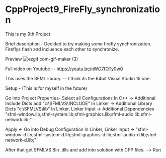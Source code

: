# CppProject9_FireFly_synchronization
 

This is my 9th Project

Brief description - 
   Decided to try making some firefly synchronization.
   Fireflys flash and incluence each other to synchronize.

Preview
![ezgif com-gif-maker (3)](https://user-images.githubusercontent.com/67654528/114602842-fb47ae00-9c8e-11eb-80da-9d6918ce10e4.gif)


Full video on Youtube -- https://youtu.be/nWG7fOTy0w0

This uses the SFML library. -- I think its the 64bit Visual Studio 15 one.

Setup - (This is for myself in the future)

Go into Project Properties- Select all Configurations In C++ -> Additional Include Dicts add "c:\SFMLVS\INCLUDE" In Linker -> Additional Library Dicts "c:\SFMLVS\lib" In Linker, Linker Input -> Additional Dependencies "sfml-window.lib;sfml-system.lib;sfml-graphics.lib;sfml-audio.lib;sfml-network.lib;"

Apply <- Go into Debug Configuration In Linker, Linker Input -> "sfml-window-d.lib;sfml-system-d.lib;sfml-graphics-d.lib;sfml-audio-d.lib;sfml-network-d.lib;"

After that get SFMLVS Bin .dlls and add into solution with CPP files. --> Run

